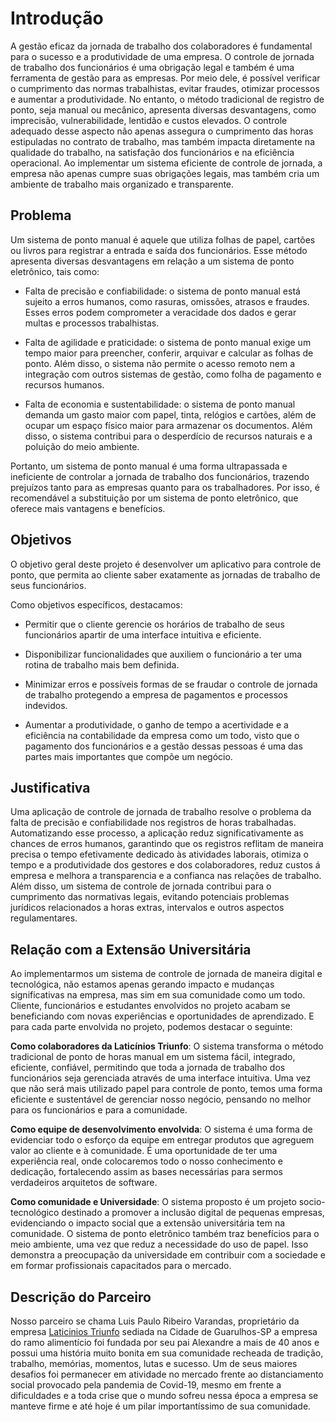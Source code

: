 # Introdução

A gestão eficaz da jornada de trabalho dos colaboradores é fundamental para o sucesso e a produtividade de uma empresa. O controle de jornada de trabalho dos funcionários é uma obrigação legal e também é uma ferramenta de gestão para as empresas. Por meio dele, é possível verificar o cumprimento das normas trabalhistas, evitar fraudes, otimizar processos e aumentar a produtividade. No entanto, o método tradicional de registro de ponto, seja manual ou mecânico, apresenta diversas desvantagens, como imprecisão, vulnerabilidade, lentidão e custos elevados. O controle adequado desse aspecto não apenas assegura o cumprimento das horas estipuladas no contrato de trabalho, mas também impacta diretamente na qualidade do trabalho, na satisfação dos funcionários e na eficiência operacional. Ao implementar um sistema eficiente de controle de jornada, a empresa não apenas cumpre suas obrigações legais, mas também cria um ambiente de trabalho mais organizado e transparente.

## Problema

Um sistema de ponto manual é aquele que utiliza folhas de papel, cartões ou livros para registrar a entrada e saída dos funcionários. Esse método apresenta diversas desvantagens em relação a um sistema de ponto eletrônico, tais como:

- Falta de precisão e confiabilidade: o sistema de ponto manual está sujeito a erros humanos, como rasuras, omissões, atrasos e fraudes. Esses erros podem comprometer a veracidade dos dados e gerar multas e processos trabalhistas.


- Falta de agilidade e praticidade: o sistema de ponto manual exige um tempo maior para preencher, conferir, arquivar e calcular as folhas de ponto. Além disso, o sistema não permite o acesso remoto nem a integração com outros sistemas de gestão, como folha de pagamento e recursos humanos.


- Falta de economia e sustentabilidade: o sistema de ponto manual demanda um gasto maior com papel, tinta, relógios e cartões, além de ocupar um espaço físico maior para armazenar os documentos. Além disso, o sistema contribui para o desperdício de recursos naturais e a poluição do meio ambiente.

Portanto, um sistema de ponto manual é uma forma ultrapassada e ineficiente de controlar a jornada de trabalho dos funcionários, trazendo prejuízos tanto para as empresas quanto para os trabalhadores. Por isso, é recomendável a substituição por um sistema de ponto eletrônico, que oferece mais vantagens e benefícios.


## Objetivos

O objetivo geral deste projeto é desenvolver um aplicativo para controle de ponto, que permita ao cliente saber exatamente as jornadas de trabalho de seus funcionários.

Como objetivos específicos, destacamos:

- Permitir que o cliente gerencie os horários de trabalho de seus funcionários apartir de uma interface intuitiva e eficiente.
  
- Disponibilizar funcionalidades que auxiliem o funcionário a ter uma rotina de trabalho mais bem definida.
 
- Minimizar erros e possíveis formas de se fraudar o controle de jornada de trabalho protegendo a empresa de pagamentos e processos indevidos.

- Aumentar a produtividade, o ganho de tempo a acertividade e a eficiência na contabilidade da empresa como um todo, visto que o pagamento dos funcionários e a gestão dessas pessoas é uma das partes mais importantes que compõe um negócio. 

## Justificativa

Uma aplicação de controle de jornada de trabalho resolve o problema da falta de precisão e confiabilidade nos registros de horas trabalhadas. Automatizando esse processo, a aplicação reduz significativamente as chances de erros humanos, garantindo que os registros reflitam de maneira precisa o tempo efetivamente dedicado às atividades laborais, otimiza o tempo e a produtividade dos gestores e dos colaboradores, reduz custos á empresa e melhora a transparencia e a confianca nas relações de trabalho. Além disso, um sistema de controle de jornada contribui para o cumprimento das normativas legais, evitando potenciais problemas jurídicos relacionados a horas extras, intervalos e outros aspectos regulamentares.

## Relação com a Extensão Universitária

Ao implementarmos um sistema de controle de jornada de maneira digital e tecnológica, não estamos apenas gerando impacto e mudanças significativas na empresa, mas sim em sua comunidade como um todo. Cliente, funcionários e estudantes envolvidos no projeto acabam se beneficiando com novas experiências e oportunidades de aprendizado. E para cada parte envolvida no projeto, podemos destacar o seguinte:

**Como colaboradores da Laticínios Triunfo**: O sistema transforma o método tradicional de ponto de horas manual em um sistema fácil, integrado, eficiente, confiável, permitindo que toda a jornada de trabalho dos funcionários seja gerenciada através de uma interface intuitiva. Uma vez que não será mais utilizado papel para controle de ponto, temos uma forma eficiente e sustentável de gerenciar nosso negócio, pensando no melhor para os funcionários e para a comunidade.

**Como equipe de desenvolvimento envolvida**: O sistema é uma forma de evidenciar todo o esforço da equipe em entregar produtos que agreguem valor ao cliente e à comunidade. É uma oportunidade de ter uma experiência real, onde colocaremos todo o nosso conhecimento e dedicação, fortalecendo assim as bases necessárias para sermos verdadeiros arquitetos de software.

**Como comunidade e Universidade**: O sistema proposto é um projeto socio-tecnológico destinado a promover a inclusão digital de pequenas empresas, evidenciando o impacto social que a extensão universitária tem na comunidade. O sistema de ponto eletrônico também traz benefícios para o meio ambiente, uma vez que reduz a necessidade do uso de papel. Isso demonstra a preocupação da universidade em contribuir com a sociedade e em formar profissionais capacitados para o mercado.

## Descrição do Parceiro

Nosso parceiro se chama Luis Paulo Ribeiro Varandas, proprietário da empresa <a href='https://encurtador.com.br/hmvGJ'>Laticinios Triunfo</a>
sediada na Cidade de Guarulhos-SP a empresa do ramo alimentício foi fundada por seu pai Alexandre a mais de 40 anos e possui uma história muito bonita em sua comunidade recheada de tradição, trabalho, memórias, momentos, lutas e sucesso.
Um de seus maiores desafios foi permanecer em atividade no mercado 
frente ao distanciamento social provocado pela pandemia de Covid-19, mesmo em frente a dificuldades e a toda crise que o mundo sofreu nessa época a empresa se manteve firme e até hoje é um pilar importantíssimo de sua comunidade. 

